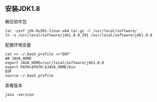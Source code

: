 ## 安装JDK1.8

解压软件包

```
tar -zxvf jdk-8u391-linux-x64.tar.gz -C /usr/local/software/
ln -s /usr/local/software/jdk1.8.0_391 /usr/local/software/jdk1.8.0
```

配置环境变量

```
cat >> ~/.bash_profile <<"EOF"
## JAVA_HOME
export JAVA_HOME=/usr/local/software/jdk1.8.0
export PATH=$PATH:$JAVA_HOME/bin
EOF
source ~/.bash_profile
```

查看版本

```
java -version
```
